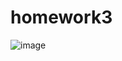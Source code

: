 # homework3

![image](https://user-images.githubusercontent.com/63121185/116010330-31602880-a5d3-11eb-9bfa-a5c7128881f6.png)
